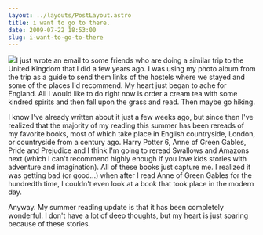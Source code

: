 ```yaml
---
layout: ../layouts/PostLayout.astro
title: i want to go to there.
date: 2009-07-22 18:53:00
slug: i-want-to-go-to-there
---
```


[![](http://www.artmeetsmatter.com/images/designs/swal/ar_sa.jpg)](http://www.artmeetsmatter.com/images/designs/swal/ar_sa.jpg)I just wrote an email to some friends who are doing a similar trip to the United Kingdom that I did a few years ago. I was using my photo album from the trip as a guide to send them links of the hostels where we stayed and some of the places I'd recommend. My heart just began to ache for England. All I would like to do right now is order a cream tea with some kindred spirits and then fall upon the grass and read. Then maybe go hiking.  
  
I know I've already written about it just a few weeks ago, but since then I've realized that the majority of my reading this summer has been rereads of my favorite books, most of which take place in English countryside, London, or countryside from a century ago. Harry Potter 6, Anne of Green Gables, Pride and Prejudice and I think I'm going to reread Swallows and Amazons next (which I can't recommend highly enough if you love kids stories with adventure and imagination). All of these books just capture me. I realized it was getting bad (or good...) when after I read Anne of Green Gables for the hundredth time, I couldn't even look at a book that took place in the modern day.  
  
Anyway. My summer reading update is that it has been completely wonderful. I don't have a lot of deep thoughts, but my heart is just soaring because of these stories.